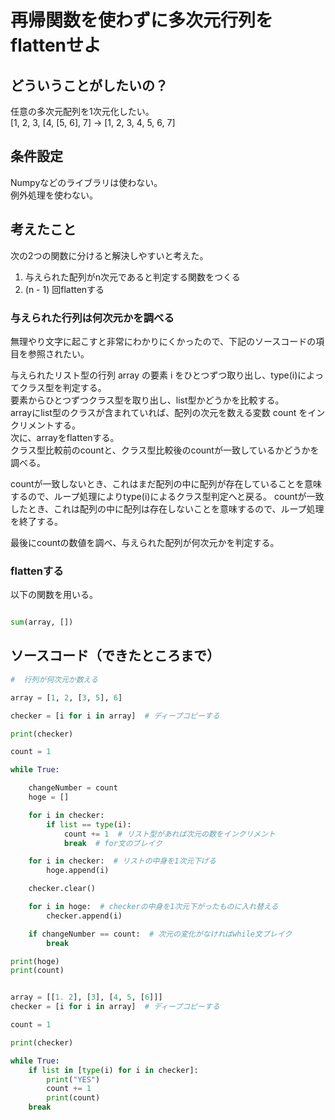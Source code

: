 
# 再帰関数を使わずに多次元行列をflattenせよ

## どういうことがしたいの？

任意の多次元配列を1次元化したい。  
[1, 2, 3, [4, [5, 6], 7] -> [1, 2, 3, 4, 5, 6, 7]

## 条件設定
Numpyなどのライブラリは使わない。  
例外処理を使わない。

## 考えたこと

次の2つの関数に分けると解決しやすいと考えた。

1. 与えられた配列がn次元であると判定する関数をつくる  
2. (n - 1) 回flattenする

### 与えられた行列は何次元かを調べる

無理やり文字に起こすと非常にわかりにくかったので、下記のソースコードの項目を参照されたい。  

与えられたリスト型の行列 array の要素 i をひとつずつ取り出し、type(i)によってクラス型を判定する。  
要素からひとつずつクラス型を取り出し、list型かどうかを比較する。  
arrayにlist型のクラスが含まれていれば、配列の次元を数える変数 count をインクリメントする。  
次に、arrayをflattenする。  
クラス型比較前のcountと、クラス型比較後のcountが一致しているかどうかを調べる。  

countが一致しないとき、これはまだ配列の中に配列が存在していることを意味するので、ループ処理によりtype(i)によるクラス型判定へと戻る。
countが一致したとき、これは配列の中に配列は存在しないことを意味するので、ループ処理を終了する。  

最後にcountの数値を調べ、与えられた配列が何次元かを判定する。  

### flattenする

以下の関数を用いる。
```Python

sum(array, [])

```

## ソースコード（できたところまで）

```Python
#  行列が何次元か数える

array = [1, 2, [3, 5], 6]

checker = [i for i in array]  # ディープコピーする

print(checker)

count = 1

while True:

    changeNumber = count
    hoge = []

    for i in checker:
        if list == type(i):
            count += 1  # リスト型があれば次元の数をインクリメント
            break  # for文のブレイク

    for i in checker:  # リストの中身を1次元下げる
        hoge.append(i)

    checker.clear()

    for i in hoge:  # checkerの中身を1次元下がったものに入れ替える
        checker.append(i)

    if changeNumber == count:  # 次元の変化がなければwhile文ブレイク
        break

print(hoge)
print(count)
```

```Python

array = [[1. 2], [3], [4, 5, [6]]]
checker = [i for i in array]  # ディープコピーする

count = 1

print(checker)

while True:
    if list in [type(i) for i in checker]:
        print("YES")
        count += 1
        print(count)
    break
````

